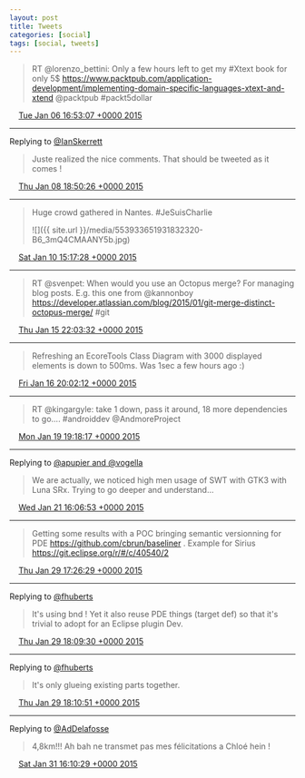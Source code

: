 ```yaml
---
layout: post
title: Tweets
categories: [social]
tags: [social, tweets]
---
```


> RT @lorenzo_bettini: Only a few hours left to get my #Xtext book for only 5$ https://www.packtpub.com/application-development/implementing-domain-specific-languages-xtext-and-xtend @packtpub #packt5dollar

<img src="{{ site.url }}/media/tweet.ico" width="12" /> [Tue Jan 06 16:53:07 +0000 2015](https://twitter.com/bruncedric/status/552508171231965186)

----

Replying to [@IanSkerrett](https://twitter.com/IanSkerrett/status/553209285707329536)

> Juste realized the nice comments. That should be tweeted as it comes !

<img src="{{ site.url }}/media/tweet.ico" width="12" /> [Thu Jan 08 18:50:26 +0000 2015](https://twitter.com/bruncedric/status/553262467749785600)

----

> Huge crowd gathered in Nantes. #JeSuisCharlie 
> 
> ![]({{ site.url }}/media/553933651931832320-B6_3mQ4CMAANY5b.jpg)

<img src="{{ site.url }}/media/tweet.ico" width="12" /> [Sat Jan 10 15:17:28 +0000 2015](https://twitter.com/bruncedric/status/553933651931832320)

----

> RT @svenpet: When would you use an Octopus merge? For managing blog posts. E.g. this one from @kannonboy https://developer.atlassian.com/blog/2015/01/git-merge-distinct-octopus-merge/ #git

<img src="{{ site.url }}/media/tweet.ico" width="12" /> [Thu Jan 15 22:03:32 +0000 2015](https://twitter.com/bruncedric/status/555847780342988800)

----

> Refreshing an EcoreTools Class Diagram with 3000 displayed elements is down to 500ms. Was 1sec a few hours ago :)

<img src="{{ site.url }}/media/tweet.ico" width="12" /> [Fri Jan 16 20:02:12 +0000 2015](https://twitter.com/bruncedric/status/556179634895601664)

----

> RT @kingargyle: take 1 down, pass it around, 18 more dependencies to go.... #androiddev @AndmoreProject

<img src="{{ site.url }}/media/tweet.ico" width="12" /> [Mon Jan 19 19:18:17 +0000 2015](https://twitter.com/bruncedric/status/557255745927122946)

----

Replying to [@apupier and @vogella](https://twitter.com/apupier/status/557875209446129665)

> We are actually, we noticed high men usage of SWT with GTK3 with Luna SRx. Trying to go deeper and understand...

<img src="{{ site.url }}/media/tweet.ico" width="12" /> [Wed Jan 21 16:06:53 +0000 2015](https://twitter.com/bruncedric/status/557932353910476800)

----

> Getting some results with a POC bringing semantic versionning for PDE https://github.com/cbrun/baseliner . Example for Sirius https://git.eclipse.org/r/#/c/40540/2

<img src="{{ site.url }}/media/tweet.ico" width="12" /> [Thu Jan 29 17:26:29 +0000 2015](https://twitter.com/bruncedric/status/560851488789250048)

----

Replying to [@fhuberts](https://twitter.com/fhuberts/status/560856880768352256)

> It's using bnd ! Yet it also reuse PDE things (target def) so that it's trivial to adopt for an Eclipse plugin Dev.

<img src="{{ site.url }}/media/tweet.ico" width="12" /> [Thu Jan 29 18:09:30 +0000 2015](https://twitter.com/bruncedric/status/560862315298717696)

----

Replying to [@fhuberts](https://twitter.com/fhuberts/status/560856880768352256)

> It's only glueing existing parts together.

<img src="{{ site.url }}/media/tweet.ico" width="12" /> [Thu Jan 29 18:10:51 +0000 2015](https://twitter.com/bruncedric/status/560862653313458177)

----

Replying to [@AdDelafosse](https://twitter.com/AdDelafosse/status/561554003222614017)

> 4,8km!!! Ah bah ne transmet pas mes félicitations a Chloé hein !

<img src="{{ site.url }}/media/tweet.ico" width="12" /> [Sat Jan 31 16:10:29 +0000 2015](https://twitter.com/bruncedric/status/561557139630870528)